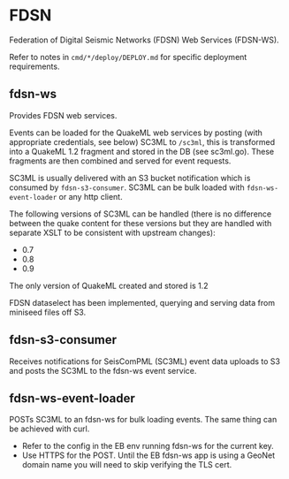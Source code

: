 # FDSN

Federation of Digital Seismic Networks (FDSN) Web Services (FDSN-WS).

Refer to notes in `cmd/*/deploy/DEPLOY.md` for specific deployment requirements.

## fdsn-ws

Provides FDSN web services.  

Events can be loaded for the QuakeML web services by posting (with appropriate credentials, see below) SC3ML to `/sc3ml`,
this is transformed into a QuakeML 1.2 fragment and stored in the DB (see sc3ml.go).  These fragments are then combined and served for event
requests.

SC3ML is usually delivered with an S3 bucket notification which is consumed by `fdsn-s3-consumer`.
SC3ML can be bulk loaded with `fdsn-ws-event-loader` or any http client.

The following versions of SC3ML can be handled (there is no difference between the quake content for these versions but they are 
handled with separate XSLT to be consistent with upstream changes):

* 0.7
* 0.8
* 0.9

The only version of QuakeML created and stored is 1.2

FDSN dataselect has been implemented, querying and serving data from miniseed files off S3.

## fdsn-s3-consumer

Receives notifications for SeisComPML (SC3ML) event data uploads to S3 and posts the SC3ML to the fdsn-ws event service.
  
## fdsn-ws-event-loader

POSTs SC3ML to an fdsn-ws for bulk loading events.  The same thing can be achieved with curl.

* Refer to the config in the EB env running fdsn-ws for the current key.
* Use HTTPS for the POST.  Until the EB fdsn-ws app is using a GeoNet domain name you will need to skip verifying the TLS cert.
